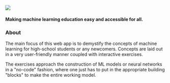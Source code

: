 ![](https://raw.githubusercontent.com/zerefwayne/learn.ai/master/branding/color_text_logo_1x.png)  

#### Making machine learning education easy and accessible for all.

### About

The main focus of this web app is to demystify the concepts of machine learning for high-school students or any newcomers. Concepts are laid out in a very user-friendly manner coupled with interactive exercises.

The exercises approach the construction of ML models or neural networks in a "no-code" fashion, where one just has to put in the appropriate building "blocks" to make the entire working model. 
